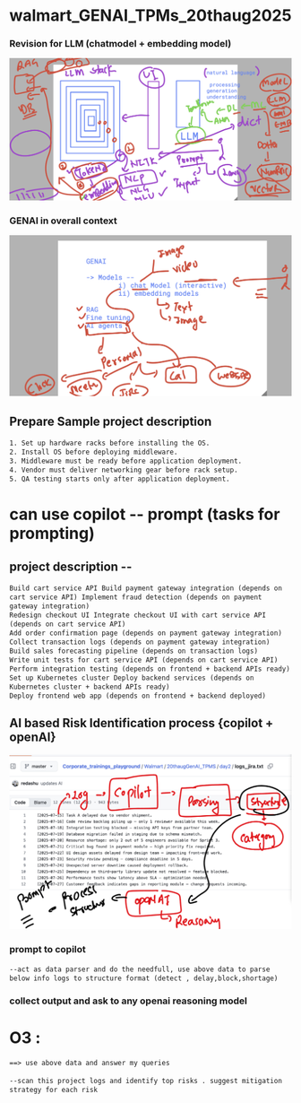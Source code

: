 # walmart_GENAI_TPMs_20thaug2025

### Revision for LLM (chatmodel + embedding model)

<img src="rev1.png">

### GENAI in overall context 

<img src="app1.png">

## Prepare Sample project description 

```
1. Set up hardware racks before installing the OS.
2. Install OS before deploying middleware.
3. Middleware must be ready before application deployment.
4. Vendor must deliver networking gear before rack setup.
5. QA testing starts only after application deployment.

```

# can use copilot -- prompt  (tasks for prompting)


## project description -- 

```
Build cart service API Build payment gateway integration (depends on cart service API) Implement fraud detection (depends on payment gateway integration) 
Redesign checkout UI Integrate checkout UI with cart service API (depends on cart service API) 
Add order confirmation page (depends on payment gateway integration) 
Collect transaction logs (depends on payment gateway integration) 
Build sales forecasting pipeline (depends on transaction logs) 
Write unit tests for cart service API (depends on cart service API) 
Perform integration testing (depends on frontend + backend APIs ready) 
Set up Kubernetes cluster Deploy backend services (depends on Kubernetes cluster + backend APIs ready) 
Deploy frontend web app (depends on frontend + backend deployed)

```

## AI based Risk Identification process {copilot + openAI}

<img src="risk1.png">



### prompt to copilot

```
--act as data parser and do the needfull, use above data to parse below info logs to structure format (detect , delay,block,shortage)

```

### collect output  and ask to any openai reasoning model 
# O3 : 
```
==> use above data and answer my queries

--scan this project logs and identify top risks . suggest mitigation strategy for each risk
```
